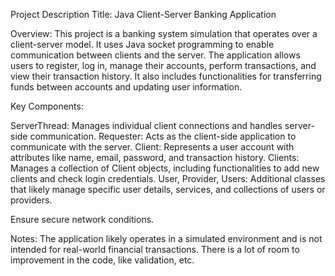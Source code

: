 Project Description
Title: Java Client-Server Banking Application

Overview:
This project is a banking system simulation that operates over a client-server model. It uses Java socket programming to enable communication between clients and the server. The application allows users to register, log in, manage their accounts, perform transactions, and view their transaction history. It also includes functionalities for transferring funds between accounts and updating user information.

Key Components:

ServerThread: Manages individual client connections and handles server-side communication.
Requester: Acts as the client-side application to communicate with the server.
Client: Represents a user account with attributes like name, email, password, and transaction history.
Clients: Manages a collection of Client objects, including functionalities to add new clients and check login credentials.
User, Provider, Users: Additional classes that likely manage specific user details, services, and collections of users or providers.


Ensure secure network conditions.

Notes:
The application likely operates in a simulated environment and is not intended for real-world financial transactions.
There is a lot of room to improvement in the code, like validation, etc.
